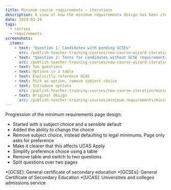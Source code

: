 ```yaml
---
title: Minimum course requirements – iterations
description: A view of how the minimum requirements design has been iterated since December
date: 2019-03-24
tags:
  - courses
  - requirements
screenshots:
  items:
    - text: "Question 1: Candidates with pending GCSEs"
      src: /publish-teacher-training-courses/new-course-wizard-iteration-9-apr/candidates-with-pending-gcses.png
    - text: "Question 2: Tests for candidates without GCSE requirements"
      src: /publish-teacher-training-courses/new-course-wizard-iteration-9-apr/tests-for-candidates-without-gcse-requirements.png
    - text: Two questions
    - text: Options in a table
    - text: Explicitly reference UCAS
    - text: Pick an option, remove subject choice
    - text: Introduce options
      src: /publish-teacher-training-courses/new-course-iteration/minimum-gcse-requirements.png
    - text: Original design
      src: /publish-teacher-training-courses/minimum-requirements/minimum-course-requirements.png
---
```


Progression of the minimum requirements page design:

- Started with a subject choice and a sensible default
- Added the ability to change the choice
- Remove subject choice, instead defaulting to legal minimums. Page only asks for preference
- Make it clearer that this affects UCAS Apply
- Simplify preference choice using a table
- Remove table and switch to two questions
- Split questions over two pages

*[GCSE]: General certificate of secondary education
*[GCSEs]: General Certificate of Secondary Education
*[UCAS]: Universities and colleges admissions service
